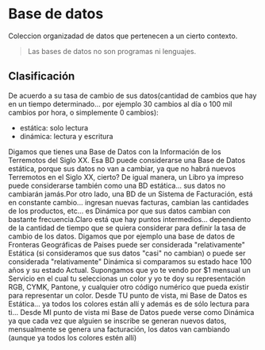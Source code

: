 # Base de datos

Coleccion organizadad de datos que pertenecen a un cierto contexto.

> Las bases de datos no son programas ni lenguajes.

## Clasificación

De acuerdo a su tasa de cambio de sus datos(cantidad de cambios que hay en un tiempo determinado... por ejemplo 30 cambios al día o 100 mil cambios por hora, o simplemente 0 cambios):
  - estática: solo lectura
  - dinámica: lectura y escritura
 

Digamos que tienes una Base de Datos con la Información de los Terremotos del Siglo XX. Esa BD puede considerarse una Base de Datos estática, porque sus datos no van a cambiar, ya que no habrá nuevos Terremotos en el Siglo XX, cierto? De igual manera, un Libro ya impreso puede considerarse también como una BD estática... sus datos no cambiarán jamás.Por otro lado, una BD de un Sistema de Facturación, está en constante cambio... ingresan nuevas facturas, cambian las cantidades de los productos, etc... es Dinámica por que sus datos cambian con bastante frecuencia.Claro está que hay puntos intermedios... dependiento de la cantidad de tiempo que se quiera considerar para definir la tasa de cambio de los datos. Digamos que por ejemplo una base de datos de Fronteras Geográficas de Paises puede ser considerada "relativamente" Estática (si consideramos que sus datos "casi" no cambian) o puede ser considerada "relativamente" Dinámica si comparamos su estado hace 100 años y su estado Actual. Supongamos que yo te vendo por $1 mensual un Servicio en el cual tu seleccionas un color y yo te doy su representación RGB, CYMK, Pantone, y cualquier otro código numérico que pueda existir para representar un color. Desde TU punto de vista, mi Base de Datos es Estática... ya todos los colores están allí y además es de sólo lectura para ti... Desde MI punto de vista mi Base de Datos puede verse como Dinámica ya que cada vez que alguien se inscribe se generan nuevos datos, mensualmente se genera una facturación, los datos van cambiando (aunque ya todos los colores estén allí)
